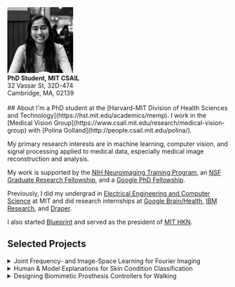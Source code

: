 <div class='profile'>
<img src='assets/singhnalini.jpg' height='150px'>
<div class='subcaption'>
<b>PhD Student, MIT CSAIL</b>
<br>
32 Vassar St, 32D-474
<br>
Cambridge, MA, 02139 
</div>
</div>

<div class='column'>
&nbsp;
</div>

<div class='main-info' markdown="1">
## About
I'm a PhD student at the [Harvard-MIT Division of Health Sciences and Technology](https://hst.mit.edu/academics/memp). I work in the [Medical Vision Group](https://www.csail.mit.edu/research/medical-vision-group) with [Polina Golland](http://people.csail.mit.edu/polina/).

My primary research interests are in machine learning, computer vision, and signal processing applied to medical data, especially medical image reconstruction and analysis. 

My work is supported by the [NIH Neuroimaging Training Program](https://hst.mit.edu/academic-programs/memp/neuroimaging-training-program), an [NSF Graduate Research Fellowship](https://www.nsfgrfp.org/), and a [Google PhD Fellowship](https://research.google/outreach/phd-fellowship/).

Previously, I did my undergrad in [Electrical Engineering and Computer Science](http://www.eecs.mit.edu/) at MIT and did research internships at [Google Brain/Health](http://health.google), [IBM Research](http://www.research.ibm.com), and [Draper](http://www.draper.com/).

I also started [Blueprint](https://blueprint.hackmit.org) and served as the president of [MIT HKN](https://hkn.mit.edu).

## Selected Projects
<details>
<summary>
Joint Frequency- and Image-Space Learning for Fourier Imaging
</summary>
<div class='fulltext' markdown="1">
A neural network layer that combines frequency- and image-space features for correcting artifacts in Fourier imaging.
<br>
[Paper](https://arxiv.org/abs/2007.01441) [Code](https://github.com/nalinimsingh/interlacer)
</div>
</details>

<details>
<summary>
Human & Model Explanations for Skin Condition Classification
</summary>
<div class='fulltext' markdown="1">
A comparison between skin disease classification model explanations and human-identified regions of interest, in order to identify unintuitive classifications.
<br>
[Paper](http://openaccess.thecvf.com/content_CVPRW_2020/html/w42/Singh_Agreement_Between_Saliency_Maps_and_Human-Labeled_Regions_of_Interest_Applications_CVPRW_2020_paper.html){:target="_blank"} [Talk](https://www.youtube.com/watch?v=YUJf-RnNkDA&feature=youtu.be){:target="_blank"}
</div>
</details>

<details>
<summary>
Designing Biomimetic Prosthesis Controllers for Walking
</summary>
<div class='fulltext' markdown="1">
Characterizing quadruped locomotion and developing a biomimetic controller for prosthesis-aided walking, yielding modeled gait parameters similar to biological values.
<br>
**2nd Place Oral Presentation, EECSCon 2016**.
<br>
[Paper](http://jeb.biologists.org/content/222/10/jeb198325){:target="_blank"} [Slides](docs/prosthesis.pdf){:target="_blank"}
</div>
</details>
